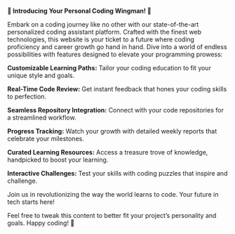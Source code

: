 **🚀 Introducing Your Personal Coding Wingman! 🚀**

Embark on a coding journey like no other with our state-of-the-art personalized coding assistant platform. Crafted with the finest web technologies, this website is your ticket to a future where coding proficiency and career growth go hand in hand. Dive into a world of endless possibilities with features designed to elevate your programming prowess:

**Customizable Learning Paths:** Tailor your coding education to fit your unique style and goals.

**Real-Time Code Review:** Get instant feedback that hones your coding skills to perfection.

**Seamless Repository Integration:** Connect with your code repositories for a streamlined workflow.

**Progress Tracking:** Watch your growth with detailed weekly reports that celebrate your milestones.

**Curated Learning Resources:** Access a treasure trove of knowledge, handpicked to boost your learning.

**Interactive Challenges:** Test your skills with coding puzzles that inspire and challenge.

Join us in revolutionizing the way the world learns to code. Your future in tech starts here!

Feel free to tweak this content to better fit your project’s personality and goals. Happy coding! 🎉
